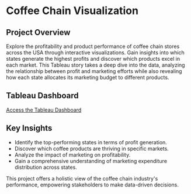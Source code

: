 # Coffee Chain Visualization

## Project Overview
Explore the profitability and product performance of coffee chain stores across the USA through interactive visualizations. Gain insights into which states generate the highest profits and discover which products excel in each market. This Tableau story takes a deep dive into the data, analyzing the relationship between profit and marketing efforts while also revealing how each state allocates its marketing budget to different products.

## Tableau Dashboard
[Access the Tableau Dashboard]([Dashboard_Link_Here](https://public.tableau.com/app/profile/nishanth.dangethi/viz/Tablueau_CoffeeChain_Presentation_16975570354920/AnalysisofCoffeeChaindata))

## Key Insights
- Identify the top-performing states in terms of profit generation.
- Discover which coffee products are thriving in specific markets.
- Analyze the impact of marketing on profitability.
- Gain a comprehensive understanding of marketing expenditure distribution across states.

This project offers a holistic view of the coffee chain industry's performance, empowering stakeholders to make data-driven decisions.

